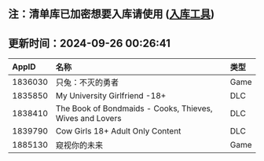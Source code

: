 ## 注：清单库已加密想要入库请使用 ([入库工具](https://github.com/BlankTMing/ManifestAutoUpdate/releases))

## 更新时间：2024-09-26 00:26:41
| AppID | 名称 | 类型  |
| :-------------------- | :----------------------------- | :----------- |
| 1836030 | 只兔：不灭的勇者| Game |
| 1835850 | My University Girlfriend -18+| DLC |
| 1838410 | The Book of Bondmaids - Cooks, Thieves, Wives and Lovers| DLC |
| 1839790 | Cow Girls 18+ Adult Only Content| DLC |
| 1885130 | 窥视你的未来| Game |
